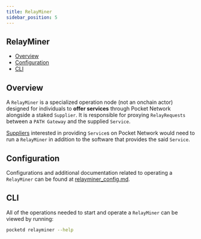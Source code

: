 ```yaml
---
title: RelayMiner
sidebar_position: 5
---
```


## RelayMiner <!-- omit in toc -->

- [Overview](#overview)
- [Configuration](#configuration)
- [CLI](#cli)

## Overview

A `RelayMiner` is a specialized operation node (not an onchain actor) designed
for individuals to **offer services** through Pocket Network alongside a staked
`Supplier`. It is responsible for proxying `RelayRequests` between a `PATH Gateway`
and the supplied `Service`.

[Suppliers](./supplier.md) interested in providing `Service`s on Pocket Network
would need to run a `RelayMiner` in addition to the software that provides the said `Service`.

## Configuration

Configurations and additional documentation related to operating a `RelayMiner`
can be found at [relayminer_config.md](../../operate/configs/relayminer_config.md).

## CLI

All of the operations needed to start and operate a `RelayMiner` can be viewed
by running:

```bash
pocketd relayminer --help
```
